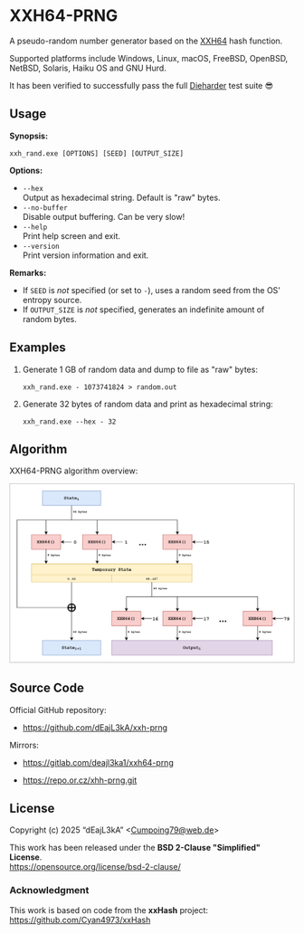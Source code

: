 # XXH64-PRNG

A pseudo-random number generator based on the [XXH64](https://xxhash.com/) hash function.

Supported platforms include Windows, Linux, macOS, FreeBSD, OpenBSD, NetBSD, Solaris, Haiku OS and GNU Hurd.

It has been verified to successfully pass the full [Dieharder](https://webhome.phy.duke.edu/~rgb/General/dieharder.php) test suite &#128526;

## Usage

**Synopsis:**

```
xxh_rand.exe [OPTIONS] [SEED] [OUTPUT_SIZE]
```

**Options:**

* `--hex`  
  Output as hexadecimal string. Default is "raw" bytes.
* `--no-buffer`  
  Disable output buffering. Can be very slow!
* `--help`  
  Print help screen and exit.
* `--version`  
  Print version information and exit.

**Remarks:**

* If `SEED` is *not* specified (or set to `-`), uses a random seed from the OS' entropy source.
* If `OUTPUT_SIZE` is *not* specified, generates an indefinite amount of random bytes.

## Examples

1. Generate 1 GB of random data and dump to file as "raw" bytes:
   ```
   xxh_rand.exe - 1073741824 > random.out
   ```

2. Generate 32 bytes of random data and print as hexadecimal string:
   ```
   xxh_rand.exe --hex - 32
   ```

## Algorithm

XXH64-PRNG algorithm overview:

![](etc/images/xxh64-prng-r2.svg)

## Source Code

Official GitHub repository:

* <https://github.com/dEajL3kA/xxh-prng>

Mirrors:

* <https://gitlab.com/deajl3ka1/xxh64-prng>

* <https://repo.or.cz/xhh-prng.git>

## License

Copyright (c) 2025 “dEajL3kA” &lt;Cumpoing79@web.de&gt;

This work has been released under the **BSD 2-Clause "Simplified" License**.  
<https://opensource.org/license/bsd-2-clause/>

### Acknowledgment

This work is based on code from the **xxHash** project:  
<https://github.com/Cyan4973/xxHash>
